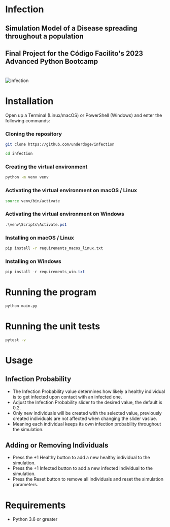 # Infection
## Simulation Model of a Disease spreading throughout a population
## Final Project for the Código Facilito's 2023 Advanced Python Bootcamp
#
![infection](https://github.com/Underdoge/pf_bpa_cf_privado/assets/12192446/8463fb75-2873-4556-bc5f-5ac6a7b62b29)

# Installation
Open up a Terminal (Linux/macOS) or PowerShell (Windows) and enter the following commands:
### Cloning the repository
```sh
git clone https://github.com/underdoge/infection

cd infection
```
### Creating the virtual environment
```sh
python -m venv venv
```
### Activating the virtual environment on macOS / Linux
```sh
source venv/bin/activate
```
### Activating the virtual environment on Windows
```powershell
.\venv\Scripts\Activate.ps1
```
### Installing on macOS / Linux
```sh
pip install -r requirements_macos_linux.txt
```
### Installing on Windows
```powershell
pip install -r requirements_win.txt
```
#
# Running the program
```sh
python main.py
```
#
# Running the unit tests
```sh
pytest -v
```
#
# Usage
## Infection Probability
- The Infection Probability value determines how likely a healthy individual is to get infected upon contact with an infected one.
- Adjust the Infection Probability slider to the desired value, the default is 0.2.
- Only new individuals will be created with the selected value, previously created individuals are not affected when changing the slider vaslue.
- Meaning each individual keeps its own infection probability throughout the simulation.
## Adding or Removing Individuals 
- Press the +1 Healthy button to add a new healthy individual to the simulation.
- Press the +1 Infected button to add a new infected individual to the simulation.
- Press the Reset button to remove all individuals and reset the simulation parameters.
#
# Requirements
- Python 3.6 or greater
